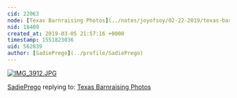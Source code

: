 ```yaml
---
cid: 22063
node: [Texas Barnraising Photos](../notes/joyofsoy/02-22-2019/texas-barnraising-photos)
nid: 18409
created_at: 2019-03-05 21:57:16 +0000
timestamp: 1551823036
uid: 562839
author: [SadiePrego](../profile/SadiePrego)
---
```


[![IMG_3912.JPG](/i/29892)](/i/29892)



[SadiePrego](../profile/SadiePrego) replying to: [Texas Barnraising Photos](../notes/joyofsoy/02-22-2019/texas-barnraising-photos)

